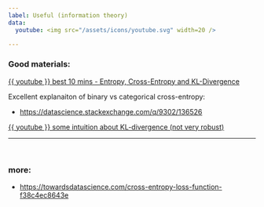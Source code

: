 ```yaml
---
label: Useful (information theory)
data:
  youtube: <img src="/assets/icons/youtube.svg" width=20 />

---
```


### Good materials:

[{{ youtube }} best 10 mins - Entropy, Cross-Entropy and KL-Divergence](https://youtu.be/ErfnhcEV1O8)


Excellent explanaiton of binary vs categorical cross-entropy:
- https://datascience.stackexchange.com/q/9302/136526


[{{ youtube }} some intuition about KL-divergence (not very robust)](https://youtu.be/SxGYPqCgJWM)




---

<br />

### more:

- https://towardsdatascience.com/cross-entropy-loss-function-f38c4ec8643e

